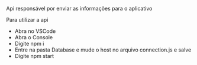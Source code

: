 Api responsável por enviar as informações para o aplicativo

Para utilizar a api 
- Abra no VSCode
- Abra o Console
- Digite npm i
- Entre na pasta Database e mude o host no arquivo connection.js e salve
- Digite npm start
